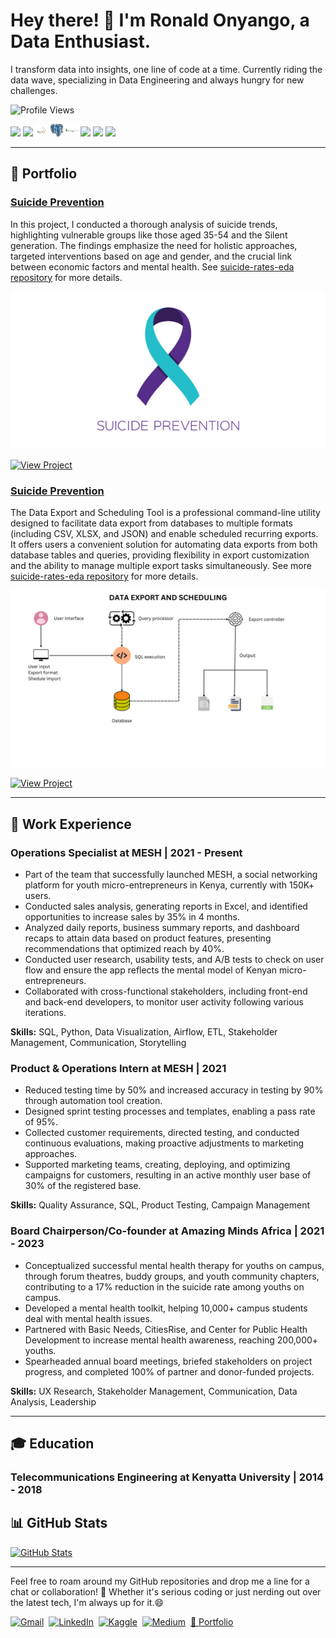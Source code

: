 <!-- Introduction Section -->
# Hey there! 👋 I'm Ronald Onyango, a Data Enthusiast.

I transform data into insights, one line of code at a time. Currently riding the data wave, specializing in Data Engineering and always hungry for new challenges.

![Profile Views](https://komarev.com/ghpvc/?username=ronaldonyango&color=brightgreen)

<code><img height="20" src="https://cdn4.iconfinder.com/data/icons/logos-3/181/MySQL-64.png"></code>
<code><img height="20" src="https://cdn4.iconfinder.com/data/icons/logos-and-brands/512/267_Python_logo-64.png"></code>
<code><img height="20" src="https://raw.githubusercontent.com/github/explore/80688e429a7d4ef2fca1e82350fe8e3517d3494d/topics/mysql/mysql.png"></code>
<code><img height="20" src="https://raw.githubusercontent.com/github/explore/80688e429a7d4ef2fca1e82350fe8e3517d3494d/topics/postgresql/postgresql.png"></code>
<code><img height="20" src="https://raw.githubusercontent.com/github/explore/80688e429a7d4ef2fca1e82350fe8e3517d3494d/topics/mongodb/mongodb.png"></code>
<code><img height="20" src="https://seeklogo.com/images/P/power-bi-logo-1F3A1217D0-seeklogo.com.png"></code>
<code><img height="20" src="https://seeklogo.com/images/T/tableau-software-logo-081AF6D95D-seeklogo.com.png"></code>
<code><img height="20" src="https://seeklogo.com/images/A/airflow-logo-A19E5B6709-seeklogo.com.png"></code>

---

<!-- Project Section -->
## 🚀 Portfolio

### [Suicide Prevention](https://www.datascienceportfol.io/ronaldonyango/projects/5)

In this project, I conducted a thorough analysis of suicide trends, highlighting vulnerable groups like those aged 35-54 and the Silent generation. The findings emphasize the need for holistic approaches, targeted interventions based on age and gender, and the crucial link between economic factors and mental health. See [suicide-rates-eda repository](https://github.com/ronaldonyango/suicide-rates-eda/blob/main/suicide-rates-eda.ipynb) for more details.

![Project 1 Screenshot](https://github.com/ronaldonyango/suicide-rates-eda/blob/main/Suicide%20Prevention.png)

[![View Project](https://img.shields.io/badge/View%20Project-blue?style=for-the-badge)](https://www.datascienceportfol.io/ronaldonyango/projects/5)

### [Suicide Prevention](https://www.datascienceportfol.io/ronaldonyango/projects/5)

The Data Export and Scheduling Tool is a professional command-line utility designed to facilitate data export from databases to multiple formats (including CSV, XLSX, and JSON) and enable scheduled recurring exports. It offers users a convenient solution for automating data exports from both database tables and queries, providing flexibility in export customization and the ability to manage multiple export tasks simultaneously. See more [suicide-rates-eda repository](https://github.com/ronaldonyango/suicide-rates-eda/blob/main/data-exports-tool.ipynb) for more details.

![Project 1 Screenshot](https://github.com/ronaldonyango/data-export-tool/blob/master/User%20Interface.png)

[![View Project](https://img.shields.io/badge/View%20Project-blue?style=for-the-badge)](https://www.datascienceportfol.io/ronaldonyango/projects/5)


---

<!-- Work Experience Section -->
## 💼 Work Experience

### Operations Specialist at MESH | 2021 - Present

- Part of the team that successfully launched MESH, a social networking platform for youth micro-entrepreneurs in Kenya, currently with 150K+ users.
- Conducted sales analysis, generating reports in Excel, and identified opportunities to increase sales by 35% in 4 months.
- Analyzed daily reports, business summary reports, and dashboard recaps to attain data based on product features, presenting recommendations that optimized reach by 40%.
- Conducted user research, usability tests, and A/B tests to check on user flow and ensure the app reflects the mental model of Kenyan micro-entrepreneurs.
- Collaborated with cross-functional stakeholders, including front-end and back-end developers, to monitor user activity following various iterations.

**Skills:** SQL, Python, Data Visualization, Airflow, ETL, Stakeholder Management, Communication, Storytelling

### Product & Operations Intern at MESH | 2021

- Reduced testing time by 50% and increased accuracy in testing by 90% through automation tool creation.
- Designed sprint testing processes and templates, enabling a pass rate of 95%.
- Collected customer requirements, directed testing, and conducted continuous evaluations, making proactive adjustments to marketing approaches.
- Supported marketing teams, creating, deploying, and optimizing campaigns for customers, resulting in an active monthly user base of 30% of the registered base.

**Skills:** Quality Assurance, SQL, Product Testing, Campaign Management

### Board Chairperson/Co-founder at Amazing Minds Africa | 2021 - 2023

- Conceptualized successful mental health therapy for youths on campus, through forum theatres, buddy groups, and youth community chapters, contributing to a 17% reduction in the suicide rate among youths on campus.
- Developed a mental health toolkit, helping 10,000+ campus students deal with mental health issues.
- Partnered with Basic Needs, CitiesRise, and Center for Public Health Development to increase mental health awareness, reaching 200,000+ youths.
- Spearheaded annual board meetings, briefed stakeholders on project progress, and completed 100% of partner and donor-funded projects.

**Skills:** UX Research, Stakeholder Management, Communication, Data Analysis, Leadership

---

<!-- Education Section -->
## 🎓 Education

### Telecommunications Engineering at Kenyatta University | 2014 - 2018

<!-- GitHub Stats Section -->
## 📊 GitHub Stats

[![GitHub Stats](https://github-readme-stats.vercel.app/api?username=ronaldonyango&show_icons=true&hide=contribs,issues&count_private=true&theme=radical)](https://github.com/anuraghazra/github-readme-stats)

---

<!-- Footer Section -->
Feel free to roam around my GitHub repositories and drop me a line for a chat or collaboration! 🚀 Whether it's serious coding or just nerding out over the latest tech, I'm always up for it.😄


[<img src="https://www.vectorlogo.zone/logos/gmail/gmail-icon.svg" alt="Gmail" width="15" height="15">](mailto:ronaldoyw@gmail.com)&nbsp;&nbsp;[<img src="https://www.vectorlogo.zone/logos/linkedin/linkedin-icon.svg" alt="LinkedIn" width="15" height="15">](https://www.linkedin.com/in/ronaldonyango)&nbsp;&nbsp;[<img src="https://www.vectorlogo.zone/logos/kaggle/kaggle-icon.svg" alt="Kaggle" width="15" height="15">](https://www.kaggle.com/ronaldonyango)&nbsp;&nbsp;[<img src="https://www.vectorlogo.zone/logos/medium/medium-tile.svg" alt="Medium" width="15" height="15">](https://medium.com/@ronaldonyango)&nbsp;&nbsp;[🔗 Portfolio](https://www.datascienceportfol.io/ronaldonyango)
